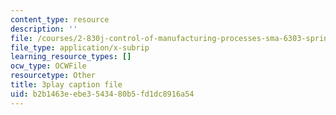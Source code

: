 ```yaml
---
content_type: resource
description: ''
file: /courses/2-830j-control-of-manufacturing-processes-sma-6303-spring-2008/b2b1463eebe3543480b5fd1dc8916a54_LIADaqdI1Y8.vtt
file_type: application/x-subrip
learning_resource_types: []
ocw_type: OCWFile
resourcetype: Other
title: 3play caption file
uid: b2b1463e-ebe3-5434-80b5-fd1dc8916a54
---
```

